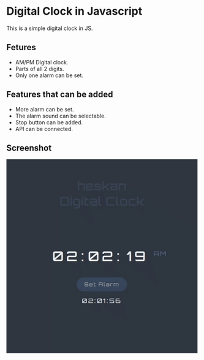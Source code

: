 # Digital Clock in Javascript

This is a simple digital clock in JS.

## Fetures
- AM/PM Digital clock.
- Parts of all 2 digits.
- Only one alarm can be set.

## Features that can be added
- More alarm can be set.
- The alarm sound can be selectable.
- Stop button can be added.
- API can be connected.

## Screenshot
![Digital Clock](https://github.com/huseyineskan/digitalclock/blob/main/media/digitalclock-screen.gif)
